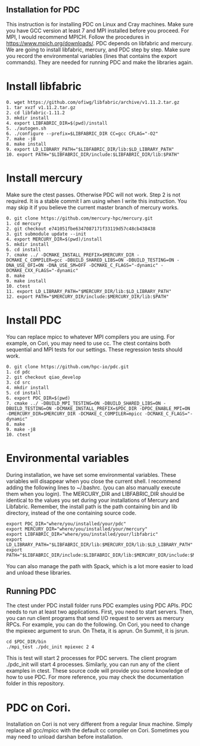 ## Installation for PDC
This instruction is for installing PDC on Linux and Cray machines. Make sure you have GCC version at least 7 and MPI installed before you proceed.
For MPI, I would recommend MPICH. Follow the procedures in https://www.mpich.org/downloads/.
PDC depends on libfabric and mercury. We are going to install libfabric, mercury, and PDC step by step.
Make sure you record the environmental variables (lines that contains the export commands). They are needed for running PDC and make the libraries again.
# Install libfabric
```
0. wget https://github.com/ofiwg/libfabric/archive/v1.11.2.tar.gz
1. tar xvzf v1.11.2.tar.gz
2. cd libfabric-1.11.2
3. mkdir install
4. export LIBFABRIC_DIR=$(pwd)/install
5. ./autogen.sh
6. ./configure --prefix=$LIBFABRIC_DIR CC=gcc CFLAG="-O2"
7. make -j8
8. make install
9. export LD_LIBRARY_PATH="$LIBFABRIC_DIR/lib:$LD_LIBRARY_PATH"
10. export PATH="$LIBFABRIC_DIR/include:$LIBFABRIC_DIR/lib:$PATH"
```
# Install mercury
Make sure the ctest passes. Otherwise PDC will not work.
Step 2 is not required. It is a stable commit I am using when I write this instruction. You may skip it if you believe the current master branch of mercury works.
```
0. git clone https://github.com/mercury-hpc/mercury.git
1. cd mercury
2. git checkout e741051fbe6347087171f33119d57c48cb438438
3. git submodule update --init
4. export MERCURY_DIR=$(pwd)/install
5. mkdir install
6. cd install
7. cmake ../ -DCMAKE_INSTALL_PREFIX=$MERCURY_DIR -DCMAKE_C_COMPILER=gcc -DBUILD_SHARED_LIBS=ON -DBUILD_TESTING=ON -DNA_USE_OFI=ON -DNA_USE_SM=OFF -DCMAKE_C_FLAGS="-dynamic" -DCMAKE_CXX_FLAGS="-dynamic"
8. make
9. make install
10. ctest
11. export LD_LIBRARY_PATH="$MERCURY_DIR/lib:$LD_LIBRARY_PATH"
12. export PATH="$MERCURY_DIR/include:$MERCURY_DIR/lib:$PATH"
```
# Install PDC
You can replace mpicc to whatever MPI compilers you are using. For example, on Cori, you may need to use cc.
The ctest contains both sequential and MPI tests for our settings. These regression tests should work.
```
0. git clone https://github.com/hpc-io/pdc.git
1. cd pdc
2. git checkout qiao_develop
3. cd src
4. mkdir install
5. cd install
6. export PDC_DIR=$(pwd)
7. cmake ../ -DBUILD_MPI_TESTING=ON -DBUILD_SHARED_LIBS=ON -DBUILD_TESTING=ON -DCMAKE_INSTALL_PREFIX=$PDC_DIR -DPDC_ENABLE_MPI=ON -DMERCURY_DIR=$MERCURY_DIR -DCMAKE_C_COMPILER=mpicc -DCMAKE_C_FLAGS="-dynamic"
8. make
9. make -j8
10. ctest
```

# Environmental variables
During installation, we have set some environmental variables. These variables will disappear when you close the current shell.
I recommend adding the following lines to ~/.bashrc. (you can also manually execute them when you login).
The MERCURY_DIR and LIBFABRIC_DIR should be identical to the values you set during your installations of Mercury and Libfabric.
Remember, the install path is the path containing bin and lib directory, instead of the one containing source code.
```
export PDC_DIR="where/you/installed/your/pdc"
export MERCURY_DIR="where/you/installed/your/mercury"
export LIBFABRIC_DIR="where/you/installed/your/libfabric"
export LD_LIBRARY_PATH="$LIBFABRIC_DIR/lib:$MERCURY_DIR/lib:$LD_LIBRARY_PATH"
export PATH="$LIBFABRIC_DIR/include:$LIBFABRIC_DIR/lib:$MERCURY_DIR/include:$MERCURY_DIR/lib:$PATH"
```
You can also manage the path with Spack, which is a lot more easier to load and unload these libraries.
## Running PDC
The ctest under PDC install folder runs PDC examples using PDC APIs.
PDC needs to run at least two applications. First, you need to start servers. Then, you can run client programs that send I/O request to servers as mercury RPCs.
For example, you can do the following. On Cori, you need to change the mpiexec argument to srun. On Theta, it is aprun. On Summit, it is jsrun.
```
cd $PDC_DIR/bin
./mpi_test ./pdc_init mpiexec 2 4
```
This is test will start 2 processes for PDC servers. The client program ./pdc_init will start 4 processes. Similarly, you can run any of the client examples in ctest.
These source code will provide you some knowledge of how to use PDC. For more reference, you may check the documentation folder in this repository.
# PDC on Cori.
Installation on Cori is not very different from a regular linux machine. Simply replace all gcc/mpicc with the default cc compiler on Cori. Sometimes you may need to unload darshan before installation.



